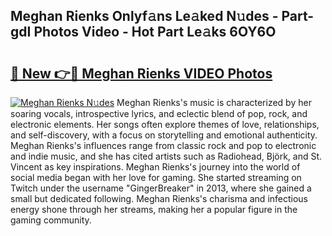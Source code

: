 ## Meghan Rienks Onlyf𝚊ns Le𝚊ked N𝚞des - Part-gdI Photos Video - Hot Part Le𝚊ks 6OY6O

# <h2><a href="http://ac3468.deff.icu/?id=Meghan+Rienks">🔗 New 👉🔴 Meghan Rienks VIDEO Photos</a></h2>

[![Meghan Rienks N𝚞des](https://i.imgur.com/rIISA9y.gif)](http://ac3468.deff.icu/?id=Meghan+Rienks)
Meghan Rienks's music is characterized by her soaring vocals, introspective lyrics, and eclectic blend of pop, rock, and electronic elements. Her songs often explore themes of love, relationships, and self-discovery, with a focus on storytelling and emotional authenticity. Meghan Rienks's influences range from classic rock and pop to electronic and indie music, and she has cited artists such as Radiohead, Björk, and St. Vincent as key inspirations. Meghan Rienks's journey into the world of social media began with her love for gaming. She started streaming on Twitch under the username "GingerBreaker" in 2013, where she gained a small but dedicated following. Meghan Rienks's charisma and infectious energy shone through her streams, making her a popular figure in the gaming community.
